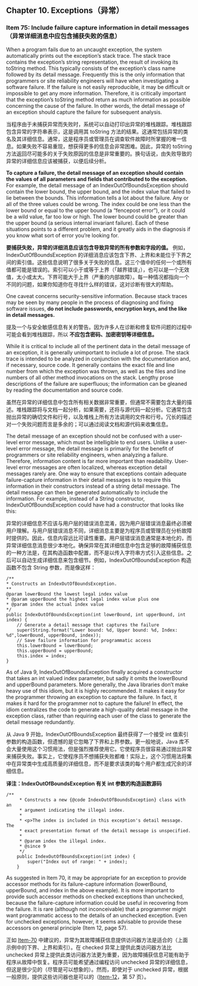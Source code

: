 ## Chapter 10. Exceptions（异常）

### Item 75: Include failure capture information in detail messages（异常详细消息中应包含捕获失败的信息）

When a program fails due to an uncaught exception, the system automatically prints out the exception’s stack trace. The stack trace contains the exception’s string representation, the result of invoking its toString method. This typically consists of the exception’s class name followed by its detail message. Frequently this is the only information that programmers or site reliability engineers will have when investigating a software failure. If the failure is not easily reproducible, it may be difficult or impossible to get any more information. Therefore, it is critically important that the exception’s toString method return as much information as possible concerning the cause of the failure. In other words, the detail message of an exception should capture the failure for subsequent analysis.

当程序由于未捕获异常而失败时，系统可以自动打印出异常的堆栈跟踪。堆栈跟踪包含异常的字符串表示，这是调用其 toString 方法的结果。这通常包括异常的类名及其详细信息。通常，这是程序员或管理员在调查软件故障时所掌握的唯一信息。如果失败不容易重现，想获得更多的信息会非常困难。因此，异常的 toString 方法返回尽可能多的关于失败原因的信息是非常重要的。换句话说，由失败导致的异常的详细信息应该被捕获，以便后续分析。

**To capture a failure, the detail message of an exception should contain the values of all parameters and fields that contributed to the exception.** For example, the detail message of an IndexOutOfBoundsException should contain the lower bound, the upper bound, and the index value that failed to lie between the bounds. This information tells a lot about the failure. Any or all of the three values could be wrong. The index could be one less than the lower bound or equal to the upper bound (a “fencepost error”), or it could be a wild value, far too low or high. The lower bound could be greater than the upper bound (a serious internal invariant failure). Each of these situations points to a different problem, and it greatly aids in the diagnosis if you know what sort of error you’re looking for.

**要捕获失败，异常的详细消息应该包含导致异常的所有参数和字段的值。** 例如，IndexOutOfBoundsException 的详细消息应该包含下界、上界和未能位于下界之间的索引值。这些信息说明了很多关于失败的信息。这三个值中的任何一个或所有值都可能是错误的。索引可以小于或等于上界（「越界错误」），也可以是一个无效值，太小或太大。下界可能大于上界（严重的内部故障）。每一种情况都指向一个不同的问题，如果你知道你在寻找什么样的错误，这对诊断有很大的帮助。

One caveat concerns security-sensitive information. Because stack traces may be seen by many people in the process of diagnosing and fixing software issues, **do not include passwords, encryption keys, and the like in detail messages.**

提及一个与安全敏感信息有关的警告。因为许多人在诊断和修复软件问题的过程中可能会看到堆栈跟踪，所以 **不应包含密码、加密密钥等详细信息。**

While it is critical to include all of the pertinent data in the detail message of an exception, it is generally unimportant to include a lot of prose. The stack trace is intended to be analyzed in conjunction with the documentation and, if necessary, source code. It generally contains the exact file and line number from which the exception was thrown, as well as the files and line numbers of all other method invocations on the stack. Lengthy prose descriptions of the failure are superfluous; the information can be gleaned by reading the documentation and source code.

虽然在异常的详细信息中包含所有相关数据非常重要，但通常不需要包含大量的描述。堆栈跟踪将与文档一起分析，如果需要，还将与源代码一起分析。它通常包含抛出异常的确切文件和行号，以及堆栈上所有方法调用的文件和行号。冗长的描述对一个失败问题而言是多余的；可以通过阅读文档和源代码来收集信息。

The detail message of an exception should not be confused with a user-level error message, which must be intelligible to end users. Unlike a user-level error message, the detail message is primarily for the benefit of programmers or site reliability engineers, when analyzing a failure. Therefore, information content is far more important than readability. User-level error messages are often localized, whereas exception detail messages rarely are. One way to ensure that exceptions contain adequate failure-capture information in their detail messages is to require this information in their constructors instead of a string detail message. The detail message can then be generated automatically to include the information. For example, instead of a String constructor, IndexOutOfBoundsException could have had a constructor that looks like this:

异常的详细信息不应该与用户层的错误消息混淆，因为用户层错误消息最终必须被用户理解。与用户层错误消息不同，详细消息主要是为程序员或管理员在分析故障时提供的。因此，信息内容远比可读性重要。用户层错误消息通常是本地化的，而异常详细信息消息很少本地化。确保异常在其详细信息中包含足够的故障捕获信息的一种方法是，在其构造函数中配置，而不是以传入字符串方式引入这些信息。之后可以自动生成详细信息来包含细节。例如，IndexOutOfBoundsException 构造函数不包含 String 参数，而是像这样：

```
/**
* Constructs an IndexOutOfBoundsException.
**
@param lowerBound the lowest legal index value
* @param upperBound the highest legal index value plus one
* @param index the actual index value
*/
public IndexOutOfBoundsException(int lowerBound, int upperBound, int index) {
    // Generate a detail message that captures the failure
    super(String.format("Lower bound: %d, Upper bound: %d, Index: %d",lowerBound, upperBound, index));
    // Save failure information for programmatic access
    this.lowerBound = lowerBound;
    this.upperBound = upperBound;
    this.index = index;
}
```

As of Java 9, IndexOutOfBoundsException finally acquired a constructor that takes an int valued index parameter, but sadly it omits the lowerBound and upperBound parameters. More generally, the Java libraries don’t make heavy use of this idiom, but it is highly recommended. It makes it easy for the programmer throwing an exception to capture the failure. In fact, it makes it hard for the programmer not to capture the failure! In effect, the idiom centralizes the code to generate a high-quality detail message in the exception class, rather than requiring each user of the class to generate the detail message redundantly.

从 Java 9 开始，IndexOutOfBoundsException 最终获得了一个接受 int 值索引参数的构造函数，但遗憾的是它忽略了下界和上界参数。更一般地说，Java 库不会大量使用这个习惯用法，但是强烈推荐使用它。它使程序员很容易通过抛出异常来捕获失败。事实上，它使程序员不想捕获失败都难！实际上，这个习惯用法将集中在异常类中生成高质量的详细信息，而不是要求该类的每个用户都生成冗余的详细信息。

**译注：IndexOutOfBoundsException 有关 int 参数的构造函数源码**

```
/**
     * Constructs a new {@code IndexOutOfBoundsException} class with an
     * argument indicating the illegal index.
     *
     * <p>The index is included in this exception's detail message.  The
     * exact presentation format of the detail message is unspecified.
     *
     * @param index the illegal index.
     * @since 9
     */
    public IndexOutOfBoundsException(int index) {
        super("Index out of range: " + index);
    }
```

As suggested in Item 70, it may be appropriate for an exception to provide accessor methods for its failure-capture information (lowerBound, upperBound, and index in the above example). It is more important to provide such accessor methods on checked exceptions than unchecked, because the failure-capture information could be useful in recovering from the failure. It is rare (although not inconceivable) that a programmer might want programmatic access to the details of an unchecked exception. Even for unchecked exceptions, however, it seems advisable to provide these accessors on general principle (Item 12, page 57).

正如 [Item-70](/Chapter-10/Chapter-10-Item-70-Use-checked-exceptions-for-recoverable-conditions-and-runtime-exceptions-for-programming-errors.md) 中建议的，异常为其故障捕获信息提供访问器方法是适合的（上面示例中的下界、上界和索引）。在 checked 异常上提供此类访问器方法比 unchecked 异常上提供此类访问器方法更为重要，因为故障捕获信息可能有助于程序从故障中恢复。程序员可能希望通过编程访问 unchecked 异常的详细信息，但这是很少见的（尽管是可以想象的）。然而，即使对于 unchecked 异常，根据一般原则，提供这些访问器也是可以的（[Item-12](/Chapter-3/Chapter-3-Item-12-Always-override-toString.md)，第 57 页）。

